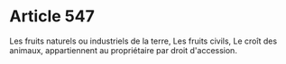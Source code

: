 # Article 547

Les fruits naturels ou industriels de la terre,   Les fruits civils,   Le croît des animaux, appartiennent au propriétaire par droit d'accession.